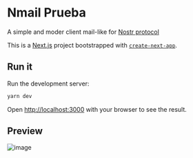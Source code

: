 # Nmail Prueba

A simple and moder client mail-like for [Nostr protocol](https://github.com/nostr-protocol/nostr/blob/master/README.md)

This is a [Next.js](https://nextjs.org/) project bootstrapped with [`create-next-app`](https://github.com/vercel/next.js/tree/canary/packages/create-next-app).

## Run it

Run the development server:

```bash
yarn dev
```

Open [http://localhost:3000](http://localhost:3000) with your browser to see the result.

## Preview
![image](https://user-images.githubusercontent.com/46299278/203314874-3a13c5f3-3cd0-4c8a-8783-735aa40c5bb7.png)
